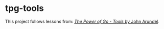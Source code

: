 # tpg-tools

This project follows lessons from: [*The Power of Go - Tools* by John Arundel](https://bitfieldconsulting.com/books/tools).

